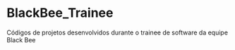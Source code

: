 # BlackBee_Trainee
Códigos de projetos desenvolvidos durante o trainee de software da equipe Black Bee
